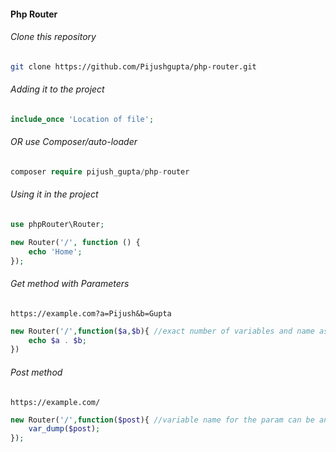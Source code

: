 #### Php Router

###### Clone this repository

```sh
git clone https://github.com/Pijushgupta/php-router.git

```

###### Adding it to the project

```php
include_once 'Location of file';
```

###### OR use Composer/auto-loader

```php
composer require pijush_gupta/php-router
```

###### Using it in the project

```php
use phpRouter\Router;
```

```php
new Router('/', function () {
	echo 'Home';
});
```

###### Get method with Parameters

```
https://example.com?a=Pijush&b=Gupta
```

```php
new Router('/',function($a,$b){ //exact number of variables and name as query vars from url.
	echo $a . $b;
})
```

###### Post method

```
https://example.com/
```

```php
new Router('/',function($post){ //variable name for the param can be anything
	var_dump($post);
});
```

